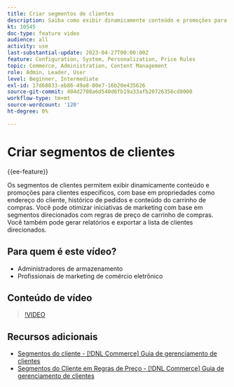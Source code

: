 ```yaml
---
title: Criar segmentos de clientes
description: Saiba como exibir dinamicamente conteúdo e promoções para clientes específicos, com base em propriedades como endereço do cliente, histórico de pedidos e conteúdo do carrinho de compras.
kt: 10545
doc-type: feature video
audience: all
activity: use
last-substantial-update: 2023-04-27T00:00:00Z
feature: Configuration, System, Personalization, Price Rules
topic: Commerce, Administration, Content Management
role: Admin, Leader, User
level: Beginner, Intermediate
exl-id: 17d68833-eb86-49a8-80e7-16b20e435626
source-git-commit: 404d2708a6d540d6fb19a33afb20726356cd8000
workflow-type: tm+mt
source-wordcount: '120'
ht-degree: 0%

---
```


# Criar segmentos de clientes

{{ee-feature}}

Os segmentos de clientes permitem exibir dinamicamente conteúdo e promoções para clientes específicos, com base em propriedades como endereço do cliente, histórico de pedidos e conteúdo do carrinho de compras. Você pode otimizar iniciativas de marketing com base em segmentos direcionados com regras de preço de carrinho de compras. Você também pode gerar relatórios e exportar a lista de clientes direcionados.

## Para quem é este vídeo?

- Administradores de armazenamento
- Profissionais de marketing de comércio eletrônico

## Conteúdo de vídeo

>[!VIDEO](https://video.tv.adobe.com/v/343659?quality=12&learn=on)

## Recursos adicionais

- [Segmentos do cliente - [!DNL Commerce] Guia de gerenciamento de clientes](https://experienceleague.adobe.com/docs/commerce-admin/customers/customers-menu/customer-segments.html)
- [Segmentos do Cliente em Regras de Preço - [!DNL Commerce] Guia de gerenciamento de clientes](https://experienceleague.adobe.com/docs/commerce-admin/customers/segments/customer-segment-price-rule.html)

